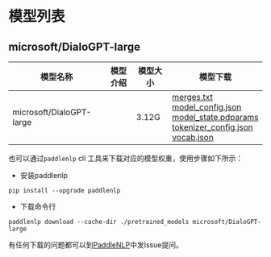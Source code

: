 #  模型列表

## microsoft/DialoGPT-large

| 模型名称 | 模型介绍 | 模型大小  | 模型下载 |
| --- | --- | --- | --- |
|microsoft/DialoGPT-large|  | 3.12G | [merges.txt](https://bj.bcebos.com/paddlenlp/models/community/microsoft/DialoGPT-large/merges.txt)<br>[model_config.json](https://bj.bcebos.com/paddlenlp/models/community/microsoft/DialoGPT-large/model_config.json)<br>[model_state.pdparams](https://bj.bcebos.com/paddlenlp/models/community/microsoft/DialoGPT-large/model_state.pdparams)<br>[tokenizer_config.json](https://bj.bcebos.com/paddlenlp/models/community/microsoft/DialoGPT-large/tokenizer_config.json)<br>[vocab.json](https://bj.bcebos.com/paddlenlp/models/community/microsoft/DialoGPT-large/vocab.json) |

也可以通过`paddlenlp` cli 工具来下载对应的模型权重，使用步骤如下所示：

* 安装paddlenlp

```shell
pip install --upgrade paddlenlp
```

* 下载命令行

```shell
paddlenlp download --cache-dir ./pretrained_models microsoft/DialoGPT-large
```

有任何下载的问题都可以到[PaddleNLP](https://github.com/PaddlePaddle/PaddleNLP)中发Issue提问。